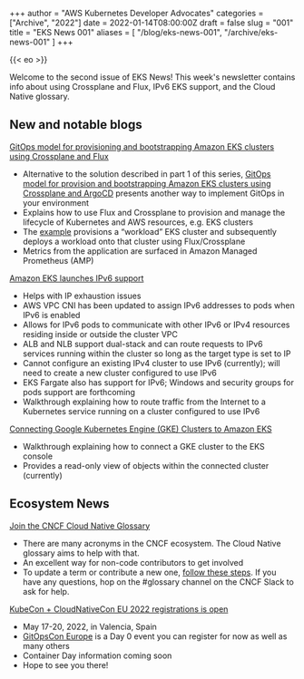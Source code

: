 +++
author = "AWS Kubernetes Developer Advocates"
categories = ["Archive", "2022"]
date = 2022-01-14T08:00:00Z
draft = false
slug = "001"
title = "EKS News 001"
aliases = [
    "/blog/eks-news-001",
    "/archive/eks-news-001"
]
+++

{{< eo >}}

Welcome to the second issue of EKS News! This week's newsletter contains info about using Crossplane and Flux, IPv6 EKS support, and the Cloud Native glossary.

## New and notable blogs

[GitOps model for provisioning and bootstrapping Amazon EKS clusters using Crossplane and Flux](https://aws.amazon.com/blogs/containers/gitops-model-for-provisioning-and-bootstrapping-amazon-eks-clusters-using-crossplane-and-flux/)

* Alternative to the solution described in part 1 of this series, [GitOps model for provision and bootstrapping Amazon EKS clusters using Crossplane and ArgoCD](https://aws.amazon.com/blogs/containers/gitops-model-for-provisioning-and-bootstrapping-amazon-eks-clusters-using-crossplane-and-argo-cd/) presents another way to implement GitOps in your environment
* Explains how to use Flux and Crossplane to provision and manage the lifecycle of Kubernetes and AWS resources, e.g. EKS clusters
* The [example](https://github.com/aws-samples/eks-gitops-crossplane-flux) provisions a “workload” EKS cluster and subsequently deploys a workload onto that cluster using Flux/Crossplane
* Metrics from the application are surfaced in Amazon Managed Prometheus (AMP)

[Amazon EKS launches IPv6 support](https://aws.amazon.com/blogs/containers/amazon-eks-launches-ipv6-support/)

* Helps with IP exhaustion issues
* AWS VPC CNI has been updated to assign IPv6 addresses to pods when IPv6 is enabled
* Allows for IPv6 pods to communicate with other IPv6 or IPv4 resources residing inside or outside the cluster VPC
* ALB and NLB support dual-stack and can route requests to IPv6 services running within the cluster so long as the target type is set to IP
* Cannot configure an existing IPv4 cluster to use IPv6 (currently); will need to create a new cluster configured to use IPv6
* EKS Fargate also has support for IPv6; Windows and security groups for pods support are forthcoming
* Walkthrough explaining how to route traffic from the Internet to a Kubernetes service running on a cluster configured to use IPv6

[Connecting Google Kubernetes Engine (GKE) Clusters to Amazon EKS](https://aws.amazon.com/blogs/containers/connecting-google-kubernetes-engine-gke-clusters-to-amazon-eks/)

* Walkthrough explaining how to connect a GKE cluster to the EKS console
* Provides a read-only view of objects within the connected cluster (currently)

## Ecosystem News

[Join the CNCF Cloud Native Glossary](https://www.cncf.io/blog/2022/01/11/join-the-cncf-cloud-native-glossary/)

* There are many acronyms in the CNCF ecosystem. The Cloud Native glossary aims to help with that.
* An excellent way for non-code contributors to get involved
* To update a term or contribute a new one, [follow these steps](https://glossary.cncf.io/contribute/). If you have any questions, hop on the #glossary channel on the CNCF Slack to ask for help.

[KubeCon + CloudNativeCon EU 2022 registrations is open](https://www.cncf.io/kubecon-cloudnativecon-events/)

* May 17-20, 2022, in Valencia, Spain
* [GitOpsCon Europe](https://www.cncf.io/events/gitopscon-europe/) is a Day 0 event you can register for now as well as many others
* Container Day information coming soon
* Hope to see you there!
